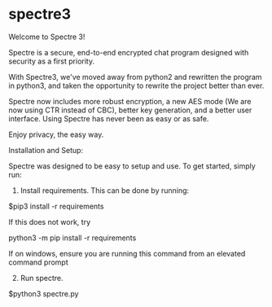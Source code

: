 # spectre3
Welcome to Spectre 3! 

Spectre is a secure, end-to-end encrypted chat program designed with security as a first priority.

With Spectre3, we've moved away from python2 and rewritten the program in python3, and taken the opportunity to rewrite the project better than ever.

Spectre now includes more robust encryption, a new AES mode (We are now using CTR instead of CBC), better key generation, and a better user interface. Using Spectre has never been as easy or as safe. 

Enjoy privacy, the easy way.


Installation and Setup:

Spectre was designed to be easy to setup and use. To get started, simply run:


1) Install requirements. This can be done by running:

$pip3 install -r requirements

If this does not work, try

python3 -m pip install -r requirements

If on windows, ensure you are running this command from an elevated command prompt



2) Run spectre.

$python3 spectre.py
